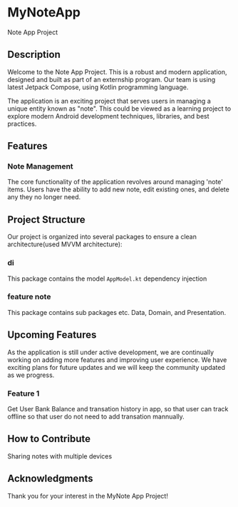 # MyNoteApp
Note App Project

## Description

Welcome to the Note App Project. This is a robust and modern application, designed and built as part of an externship program. Our team is using latest Jetpack Compose, using Kotlin programming language.

The application is an exciting project that serves users in managing a unique entity known as "note". This could be viewed as a learning project to explore modern Android development techniques, libraries, and best practices.


## Features

### Note Management

The core functionality of the application revolves around managing 'note' items. Users have the ability to add new note, edit existing ones, and delete any they no longer need.


## Project Structure

Our project is organized into several packages to ensure a clean architecture(used MVVM architecture):

### di

This package contains the model `AppModel.kt` dependency injection

### feature note

This package contains sub packages etc. Data, Domain, and Presentation.


## Upcoming Features

As the application is still under active development, we are continually working on adding more features and improving user experience. We have exciting plans for future updates and we will keep the community updated as we progress.

### Feature 1

Get User Bank Balance and transation history in app, so that user can track offline so that user do not need to add transation mannually. 


## How to Contribute

Sharing notes with multiple devices

## Acknowledgments

Thank you for your interest in the MyNote App Project!
